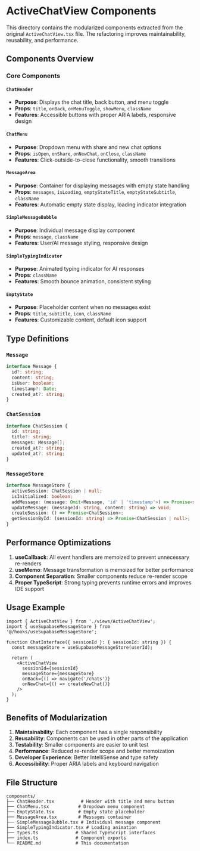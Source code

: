 # ActiveChatView Components

This directory contains the modularized components extracted from the original `ActiveChatView.tsx` file. The refactoring improves maintainability, reusability, and performance.

## Components Overview

### Core Components

#### `ChatHeader`
- **Purpose**: Displays the chat title, back button, and menu toggle
- **Props**: `title`, `onBack`, `onMenuToggle`, `showMenu`, `className`
- **Features**: Accessible buttons with proper ARIA labels, responsive design

#### `ChatMenu`
- **Purpose**: Dropdown menu with share and new chat options
- **Props**: `isOpen`, `onShare`, `onNewChat`, `onClose`, `className`
- **Features**: Click-outside-to-close functionality, smooth transitions

#### `MessageArea`
- **Purpose**: Container for displaying messages with empty state handling
- **Props**: `messages`, `isLoading`, `emptyStateTitle`, `emptyStateSubtitle`, `className`
- **Features**: Automatic empty state display, loading indicator integration

#### `SimpleMessageBubble`
- **Purpose**: Individual message display component
- **Props**: `message`, `className`
- **Features**: User/AI message styling, responsive design

#### `SimpleTypingIndicator`
- **Purpose**: Animated typing indicator for AI responses
- **Props**: `className`
- **Features**: Smooth bounce animation, consistent styling

#### `EmptyState`
- **Purpose**: Placeholder content when no messages exist
- **Props**: `title`, `subtitle`, `icon`, `className`
- **Features**: Customizable content, default icon support

## Type Definitions

### `Message`
```typescript
interface Message {
  id?: string;
  content: string;
  isUser: boolean;
  timestamp?: Date;
  created_at?: string;
}
```

### `ChatSession`
```typescript
interface ChatSession {
  id: string;
  title?: string;
  messages: Message[];
  created_at?: string;
  updated_at?: string;
}
```

### `MessageStore`
```typescript
interface MessageStore {
  activeSession: ChatSession | null;
  isInitialized: boolean;
  addMessage: (message: Omit<Message, 'id' | 'timestamp'>) => Promise<string | null>;
  updateMessage: (messageId: string, content: string) => void;
  createSession: () => Promise<ChatSession>;
  getSessionById: (sessionId: string) => Promise<ChatSession | null>;
}
```

## Performance Optimizations

1. **useCallback**: All event handlers are memoized to prevent unnecessary re-renders
2. **useMemo**: Message transformation is memoized for better performance
3. **Component Separation**: Smaller components reduce re-render scope
4. **Proper TypeScript**: Strong typing prevents runtime errors and improves IDE support

## Usage Example

```tsx
import { ActiveChatView } from './views/ActiveChatView';
import { useSupabaseMessageStore } from '@/hooks/useSupabaseMessageStore';

function ChatInterface({ sessionId }: { sessionId: string }) {
  const messageStore = useSupabaseMessageStore(userId);
  
  return (
    <ActiveChatView
      sessionId={sessionId}
      messageStore={messageStore}
      onBack={() => navigate('/chats')}
      onNewChat={() => createNewChat()}
    />
  );
}
```

## Benefits of Modularization

1. **Maintainability**: Each component has a single responsibility
2. **Reusability**: Components can be used in other parts of the application
3. **Testability**: Smaller components are easier to unit test
4. **Performance**: Reduced re-render scope and better memoization
5. **Developer Experience**: Better IntelliSense and type safety
6. **Accessibility**: Proper ARIA labels and keyboard navigation

## File Structure

```
components/
├── ChatHeader.tsx          # Header with title and menu button
├── ChatMenu.tsx           # Dropdown menu component
├── EmptyState.tsx         # Empty state placeholder
├── MessageArea.tsx        # Messages container
├── SimpleMessageBubble.tsx # Individual message component
├── SimpleTypingIndicator.tsx # Loading animation
├── types.ts              # Shared TypeScript interfaces
├── index.ts              # Component exports
└── README.md             # This documentation
```

